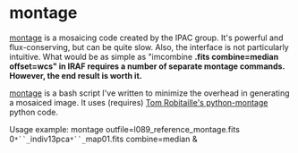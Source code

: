 # montage #

[montage](http://montage.ipac.caltech.edu/) is a mosaicing code created by the IPAC group.  It's powerful and flux-conserving, but can be quite slow.  Also, the interface is not particularly intuitive.  What would be as simple as "imcombine **.fits combine=median offset=wcs" in IRAF requires a number of separate montage commands.  However, the end result is worth it.**

[montage](http://code.google.com/p/agpy/source/browse/trunk/agpy/montage) is a bash script I've written to minimize the overhead in generating a mosaiced image.  It uses (requires) [Tom Robitaille's python-montage](http://python-montage.sourceforge.net/) python code.

Usage example:
montage outfile=l089\_reference\_montage.fits 0`*``_`indiv13pca`*``_`map01.fits combine=median &